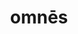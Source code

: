 ---
title: omnēs
meaning: everyone
ch: 6
pos: noun
abbgender: m./f.
abbgender2: masc./fem.
gender: masculine/feminine
declension: third
---
